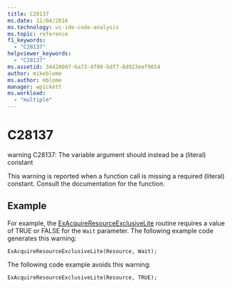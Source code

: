 ```yaml
---
title: C28137
ms.date: 11/04/2016
ms.technology: vs-ide-code-analysis
ms.topic: reference
f1_keywords:
  - "C28137"
helpviewer_keywords:
  - "C28137"
ms.assetid: 34420007-6a73-4f09-bdf7-8d923eef9654
author: mikeblome
ms.author: mblome
manager: wpickett
ms.workload:
  - "multiple"
---
```

# C28137
warning C28137: The variable argument should instead be a (literal) constant

 This warning is reported when a function call is missing a required (literal) constant. Consult the documentation for the function.

## Example
 For example, the [ExAcquireResourceExclusiveLite](http://msdn.microsoft.com/library/windows/hardware/ff544351.aspx) routine requires a value of TRUE or FALSE for the `Wait` parameter. The following example code generates this warning:

```
ExAcquireResourceExclusiveLite(Resource, Wait);
```

 The following code example avoids this warning:

```
ExAcquireResourceExclusiveLite(Resource, TRUE);
```